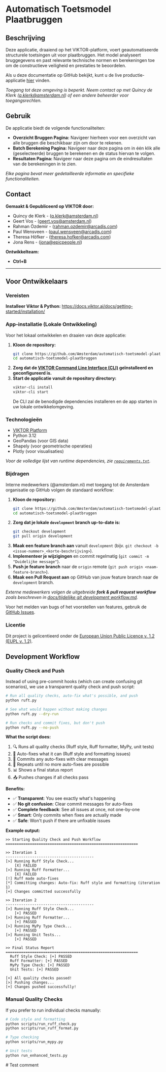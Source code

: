 # Automatisch Toetsmodel Plaatbruggen

## Beschrijving

Deze applicatie, draaiend op het VIKTOR-platform, voert geautomatiseerde structurele toetsingen uit voor plaatbruggen. Het model analyseert bruggegevens en past relevante technische normen en berekeningen toe om de constructieve veiligheid en prestaties te beoordelen.

Als u deze documentatie op GitHub bekijkt, kunt u de live productie-applicatie [hier](https://amsterdam.viktor.ai/workspaces/108/app/dashboard) vinden.

*Toegang tot deze omgeving is beperkt. Neem contact op met Quincy de Klerk (q.klerk@amsterdam.nl) of een andere beheerder voor toegangsrechten.*

## Gebruik

De applicatie biedt de volgende functionaliteiten:

-   **Overzicht Bruggen Pagina:** Navigeer hierheen voor een overzicht van alle bruggen die beschikbaar zijn om door te rekenen.
-   **Batch Berekening Pagina:** Navigeer naar deze pagina om in één klik alle (geselecteerde) bruggen te berekenen en de status hiervan te volgen.
-   **Resultaten Pagina:** Navigeer naar deze pagina om de eindresultaten van de berekeningen in te zien.

*Elke pagina bevat meer gedetailleerde informatie en specifieke functionaliteiten.*

## Contact
**Gemaakt & Gepubliceerd op VIKTOR door:**

- Quincy de Klerk - (q.klerk@amsterdam.nl)
- Geert Vos - (geert.vos@amsterdam.nl)
- Rahman Özdemir - (rahman.ozdemir@arcadis.com)
- Paul Wensveen - (paul.wensveen@arcadis.com)
- Theresa Höfker - (theresa.hofker@arcadis.com)
- Jona Rens - (jona@epicpeople.nl)

**Ontwikkelteam:**
- **Ctrl+B**

---

## Voor Ontwikkelaars

### Vereisten

**Installeer Viktor & Python:**
https://docs.viktor.ai/docs/getting-started/installation/

### App-installatie (Lokale Ontwikkeling)

Voor het lokaal ontwikkelen en draaien van deze applicatie:

1.  **Kloon de repository:**
    ```bash
    git clone https://github.com/Amsterdam/automatisch-toetsmodel-plaatbruggen.git
    cd automatisch-toetsmodel-plaatbruggen
    ```
2.  **Zorg dat de [VIKTOR Command Line Interface (CLI)](https://docs.viktor.ai/docs/getting-started/installation/) geïnstalleerd en geconfigureerd is.**
3.  **Start de applicatie vanuit de repository directory:**
    ```bash
    viktor-cli install
    viktor-cli start
    ```
    De CLI zal de benodigde dependencies installeren en de app starten in uw lokale ontwikkelomgeving.

### Technologieën

-   [VIKTOR Platform](https://www.viktor.ai/)
-   Python 3.12
-   GeoPandas (voor GIS data)
-   Shapely (voor geometrische operaties)
-   Plotly (voor visualisaties)

*Voor de volledige lijst van runtime dependencies, zie [`requirements.txt`](requirements.txt).*

### Bijdragen

Interne medewerkers (@amsterdam.nl) met toegang tot de Amsterdam organisatie op GitHub volgen de standaard workflow:

1.  **Kloon de repository:**
    ```bash
    git clone https://github.com/Amsterdam/automatisch-toetsmodel-plaatbruggen.git
    cd automatisch-toetsmodel-plaatbruggen
    ```
2.  **Zorg dat je lokale `development` branch up-to-date is:**
    ```bash
    git checkout development
    git pull origin development
    ```
3.  **Maak een feature branch aan** vanuit `development` (bijv. `git checkout -b <issue-nummer>_<korte-beschrijving>`).
4.  **Implementeer je wijzigingen** en commit regelmatig (`git commit -m "Duidelijke message"`).
5.  **Push je feature branch** naar de `origin` remote (`git push origin <naam-feature-branch>`).
6.  **Maak een Pull Request aan** op GitHub van jouw feature branch naar de `development` branch.

*Externe medewerkers volgen de uitgebreide **fork & pull request workflow** zoals beschreven in [docs/tijdelijke git development workflow.md](docs/tijdelijke%20git%20development%20workflow.md).*

Voor het melden van bugs of het voorstellen van features, gebruik de [GitHub Issues](https://github.com/Amsterdam/automatisch-toetsmodel-plaatbruggen/issues).

### Licentie

Dit project is gelicentieerd onder de [European Union Public Licence v. 1.2 (EUPL v. 1.2)](LICENSE).

## Development Workflow

### Quality Check and Push

Instead of using pre-commit hooks (which can create confusing git scenarios), we use a transparent quality check and push script:

```bash
# Run all quality checks, auto-fix what's possible, and push
python ruft.py

# See what would happen without making changes
python ruft.py --dry-run

# Run checks and commit fixes, but don't push
python ruft.py --no-push
```

**What the script does:**
1. 🔍 Runs all quality checks (Ruff style, Ruff formatter, MyPy, unit tests)
2. 🔧 Auto-fixes what it can (Ruff style and formatting issues)
3. 📝 Commits any auto-fixes with clear messages
4. 🔄 Repeats until no more auto-fixes are possible
5. 📊 Shows a final status report
6. 📤 Pushes changes if all checks pass

**Benefits:**
- ✅ **Transparent**: You see exactly what's happening
- ✅ **No git confusion**: Clear commit messages for auto-fixes
- ✅ **Complete feedback**: See all issues at once, not one-by-one
- ✅ **Smart**: Only commits when fixes are actually made
- ✅ **Safe**: Won't push if there are unfixable issues

**Example output:**
```
>> Starting Quality Check and Push Workflow
============================================================

>> Iteration 1
----------------------------------------
[>] Running Ruff Style Check...
    [X] FAILED
[>] Running Ruff Formatter...
    [X] FAILED
[!] Ruff made auto-fixes
[*] Committing changes: Auto-fix: Ruff style and formatting (iteration 1)
[+] Changes committed successfully

>> Iteration 2
----------------------------------------
[>] Running Ruff Style Check...
    [+] PASSED
[>] Running Ruff Formatter...
    [+] PASSED
[>] Running MyPy Type Check...
    [+] PASSED
[>] Running Unit Tests...
    [+] PASSED

>> Final Status Report
============================================================
  Ruff Style Check: [+] PASSED
  Ruff Formatter: [+] PASSED
  MyPy Type Check: [+] PASSED
  Unit Tests: [+] PASSED

[+] All quality checks passed!
[>] Pushing changes...
[+] Changes pushed successfully!
```

### Manual Quality Checks

If you prefer to run individual checks manually:

```bash
# Code style and formatting
python scripts/run_ruff_check.py
python scripts/run_ruff_format.py

# Type checking
python scripts/run_mypy.py

# Unit tests
python run_enhanced_tests.py
```
#   T e s t   c o m m e n t 
 
 